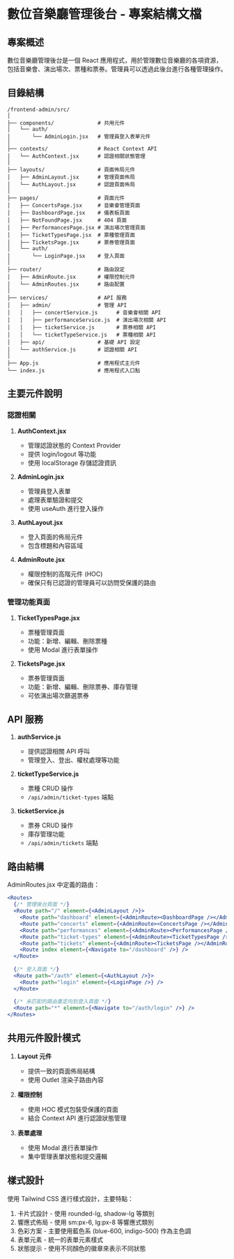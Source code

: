 # 數位音樂廳管理後台 - 專案結構文檔

## 專案概述

數位音樂廳管理後台是一個 React 應用程式，用於管理數位音樂廳的各項資源，包括音樂會、演出場次、票種和票券。管理員可以透過此後台進行各種管理操作。

## 目錄結構

```
/frontend-admin/src/
│
├── components/              # 共用元件
│   └── auth/               
│       └── AdminLogin.jsx   # 管理員登入表單元件
│
├── contexts/                # React Context API
│   └── AuthContext.jsx      # 認證相關狀態管理
│
├── layouts/                 # 頁面佈局元件
│   ├── AdminLayout.jsx      # 管理頁面佈局
│   └── AuthLayout.jsx       # 認證頁面佈局
│
├── pages/                   # 頁面元件
│   ├── ConcertsPage.jsx     # 音樂會管理頁面
│   ├── DashboardPage.jsx    # 儀表板頁面
│   ├── NotFoundPage.jsx     # 404 頁面
│   ├── PerformancesPage.jsx # 演出場次管理頁面
│   ├── TicketTypesPage.jsx  # 票種管理頁面
│   ├── TicketsPage.jsx      # 票券管理頁面
│   └── auth/
│       └── LoginPage.jsx    # 登入頁面
│
├── router/                  # 路由設定
│   ├── AdminRoute.jsx       # 權限控制元件
│   └── AdminRoutes.jsx      # 路由配置
│
├── services/                # API 服務
│   ├── admin/               # 管理 API
│   │   ├── concertService.js      # 音樂會相關 API
│   │   ├── performanceService.js  # 演出場次相關 API
│   │   ├── ticketService.js       # 票券相關 API
│   │   └── ticketTypeService.js   # 票種相關 API
│   ├── api/                 # 基礎 API 設定
│   └── authService.js       # 認證相關 API
│
├── App.js                   # 應用程式主元件
└── index.js                 # 應用程式入口點
```

## 主要元件說明

### 認證相關

1. **AuthContext.jsx**
   - 管理認證狀態的 Context Provider
   - 提供 login/logout 等功能
   - 使用 localStorage 存儲認證資訊

2. **AdminLogin.jsx**
   - 管理員登入表單
   - 處理表單驗證和提交
   - 使用 useAuth 進行登入操作

3. **AuthLayout.jsx**
   - 登入頁面的佈局元件
   - 包含標題和內容區域

4. **AdminRoute.jsx**
   - 權限控制的高階元件 (HOC)
   - 確保只有已認證的管理員可以訪問受保護的路由

### 管理功能頁面

1. **TicketTypesPage.jsx**
   - 票種管理頁面
   - 功能：新增、編輯、刪除票種
   - 使用 Modal 進行表單操作

2. **TicketsPage.jsx**
   - 票券管理頁面
   - 功能：新增、編輯、刪除票券、庫存管理
   - 可依演出場次篩選票券

## API 服務

1. **authService.js**
   - 提供認證相關 API 呼叫
   - 管理登入、登出、權杖處理等功能

2. **ticketTypeService.js**
   - 票種 CRUD 操作
   - `/api/admin/ticket-types` 端點

3. **ticketService.js**
   - 票券 CRUD 操作
   - 庫存管理功能
   - `/api/admin/tickets` 端點

## 路由結構

AdminRoutes.jsx 中定義的路由：

```jsx
<Routes>
  {/* 管理後台頁面 */}
  <Route path="/" element={<AdminLayout />}>
    <Route path="dashboard" element={<AdminRoute><DashboardPage /></AdminRoute>} />
    <Route path="concerts" element={<AdminRoute><ConcertsPage /></AdminRoute>} />
    <Route path="performances" element={<AdminRoute><PerformancesPage /></AdminRoute>} />
    <Route path="ticket-types" element={<AdminRoute><TicketTypesPage /></AdminRoute>} />
    <Route path="tickets" element={<AdminRoute><TicketsPage /></AdminRoute>} />
    <Route index element={<Navigate to="/dashboard" />} />
  </Route>
  
  {/* 登入頁面 */}
  <Route path="/auth" element={<AuthLayout />}>
    <Route path="login" element={<LoginPage />} />
  </Route>
  
  {/* 未匹配的路由重定向到登入頁面 */}
  <Route path="*" element={<Navigate to="/auth/login" />} />
</Routes>
```

## 共用元件設計模式

1. **Layout 元件**
   - 提供一致的頁面佈局結構
   - 使用 Outlet 渲染子路由內容

2. **權限控制**
   - 使用 HOC 模式包裝受保護的頁面
   - 結合 Context API 進行認證狀態管理

3. **表單處理**
   - 使用 Modal 進行表單操作
   - 集中管理表單狀態和提交邏輯

## 樣式設計

使用 Tailwind CSS 進行樣式設計，主要特點：

1. 卡片式設計 - 使用 rounded-lg, shadow-lg 等類別
2. 響應式佈局 - 使用 sm:px-6, lg:px-8 等響應式類別
3. 色彩方案 - 主要使用藍色系 (blue-600, indigo-500) 作為主色調
4. 表單元素 - 統一的表單元素樣式
5. 狀態提示 - 使用不同顏色的徽章來表示不同狀態
